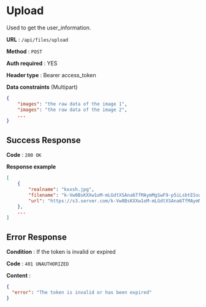 # Upload

Used to get the user_information.

**URL** : `/api/files/upload`

**Method** : `POST`

**Auth required** : YES

**Header type** : Bearer access_token

**Data constraints** (Multipart)

```json
{
    "images": "the raw data of the image 1",
	"images": "the raw data of the image 2",
	...
}
```

## Success Response

**Code** : `200 OK`

**Response example**

```json
[
	{
		"realname": "kxxsh.jpg",
		"filename": "k-Vw0BsKXXw1oM-mLGdtXSAna6TfMAymMgSwF9-p5iLsbtESswavvTSYBrJ6GvpdRzwmN9KmFkJw5stGoEf3kMkU1yWEnGwHHkL2iy2YdpUBXxu2WaRH-T5AjEJuEzB1",
		"url": "https://s3.server.com/k-Vw0BsKXXw1oM-mLGdtXSAna6TfMAymMgSwF9-p5iLsbtESswavvTSYBrJ6GvpdRzwmN9KmFkJw5stGoEf3kMkU1yWEnGwHHkL2iy2YdpUBXxu2WaRH-T5AjEJuEzB1"
  	},
	...
]
```

## Error Response

**Condition** : If the token is invalid or expired

**Code** : `401 UNAUTHORIZED`

**Content** :

```json
{
  "error": "The token is invalid or has been expired"
}
```
